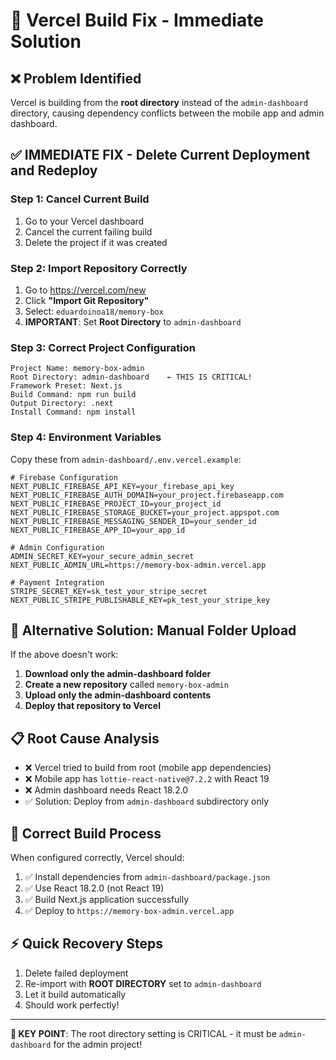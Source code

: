 # 🚨 Vercel Build Fix - Immediate Solution

## ❌ Problem Identified
Vercel is building from the **root directory** instead of the `admin-dashboard` directory, causing dependency conflicts between the mobile app and admin dashboard.

## ✅ **IMMEDIATE FIX** - Delete Current Deployment and Redeploy

### Step 1: Cancel Current Build
1. Go to your Vercel dashboard
2. Cancel the current failing build
3. Delete the project if it was created

### Step 2: Import Repository Correctly
1. Go to https://vercel.com/new
2. Click **"Import Git Repository"**
3. Select: `eduardoinoa18/memory-box`
4. **IMPORTANT**: Set **Root Directory** to `admin-dashboard`

### Step 3: Correct Project Configuration
```
Project Name: memory-box-admin
Root Directory: admin-dashboard    ← THIS IS CRITICAL!
Framework Preset: Next.js
Build Command: npm run build
Output Directory: .next
Install Command: npm install
```

### Step 4: Environment Variables
Copy these from `admin-dashboard/.env.vercel.example`:
```env
# Firebase Configuration
NEXT_PUBLIC_FIREBASE_API_KEY=your_firebase_api_key
NEXT_PUBLIC_FIREBASE_AUTH_DOMAIN=your_project.firebaseapp.com
NEXT_PUBLIC_FIREBASE_PROJECT_ID=your_project_id
NEXT_PUBLIC_FIREBASE_STORAGE_BUCKET=your_project.appspot.com
NEXT_PUBLIC_FIREBASE_MESSAGING_SENDER_ID=your_sender_id
NEXT_PUBLIC_FIREBASE_APP_ID=your_app_id

# Admin Configuration
ADMIN_SECRET_KEY=your_secure_admin_secret
NEXT_PUBLIC_ADMIN_URL=https://memory-box-admin.vercel.app

# Payment Integration
STRIPE_SECRET_KEY=sk_test_your_stripe_secret
NEXT_PUBLIC_STRIPE_PUBLISHABLE_KEY=pk_test_your_stripe_key
```

## 🔧 **Alternative Solution: Manual Folder Upload**

If the above doesn't work:

1. **Download only the admin-dashboard folder**
2. **Create a new repository** called `memory-box-admin`
3. **Upload only the admin-dashboard contents**
4. **Deploy that repository to Vercel**

## 📋 **Root Cause Analysis**
- ❌ Vercel tried to build from root (mobile app dependencies)
- ❌ Mobile app has `lottie-react-native@7.2.2` with React 19
- ❌ Admin dashboard needs React 18.2.0
- ✅ Solution: Deploy from `admin-dashboard` subdirectory only

## 🎯 **Correct Build Process**
When configured correctly, Vercel should:
1. ✅ Install dependencies from `admin-dashboard/package.json`
2. ✅ Use React 18.2.0 (not React 19)
3. ✅ Build Next.js application successfully
4. ✅ Deploy to `https://memory-box-admin.vercel.app`

## ⚡ **Quick Recovery Steps**
1. Delete failed deployment
2. Re-import with **ROOT DIRECTORY** set to `admin-dashboard`
3. Let it build automatically
4. Should work perfectly!

---

**🚨 KEY POINT**: The root directory setting is CRITICAL - it must be `admin-dashboard` for the admin project!
